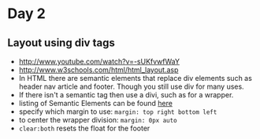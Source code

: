 # Day 2
## Layout using div tags
* http://www.youtube.com/watch?v=-sUKfvwfWaY
* http://www.w3schools.com/html/html_layout.asp
* In HTML there are semantic elements that replace div elements such as header nav article and footer.  Though you still use div for many uses.  
* If there isn't a semantic tag then use a divi, such as for a wrapper.
* listing of Semantic Elements can be found [here](http://www.w3schools.com/html/html5_semantic_elements.asp)
* specify which margin to use: `margin: top right bottom left`
* to center the wrapper division: `margin: 0px auto`
* `clear:both` resets the float for the footer


